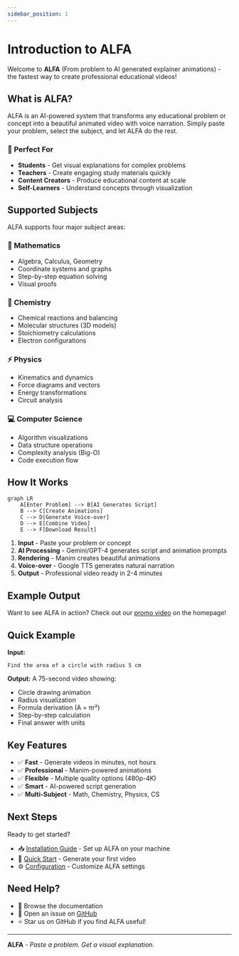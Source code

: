 ```yaml
---
sidebar_position: 1
---
```


# Introduction to ALFA

Welcome to **ALFA** (From problem to AI generated explainer animations) - the fastest way to create professional educational videos!

## What is ALFA?

ALFA is an AI-powered system that transforms any educational problem or concept into a beautiful animated video with voice narration. Simply paste your problem, select the subject, and let ALFA do the rest.

### 🎯 Perfect For

- **Students** - Get visual explanations for complex problems
- **Teachers** - Create engaging study materials quickly
- **Content Creators** - Produce educational content at scale
- **Self-Learners** - Understand concepts through visualization

## Supported Subjects

ALFA supports four major subject areas:

### 📐 Mathematics
- Algebra, Calculus, Geometry
- Coordinate systems and graphs
- Step-by-step equation solving
- Visual proofs

### 🧪 Chemistry
- Chemical reactions and balancing
- Molecular structures (3D models)
- Stoichiometry calculations
- Electron configurations

### ⚡ Physics
- Kinematics and dynamics
- Force diagrams and vectors
- Energy transformations
- Circuit analysis

### 💻 Computer Science
- Algorithm visualizations
- Data structure operations
- Complexity analysis (Big-O)
- Code execution flow

## How It Works

```mermaid
graph LR
    A[Enter Problem] --> B[AI Generates Script]
    B --> C[Create Animations]
    C --> D[Generate Voice-over]
    D --> E[Combine Video]
    E --> F[Download Result]
```

1. **Input** - Paste your problem or concept
2. **AI Processing** - Gemini/GPT-4 generates script and animation prompts
3. **Rendering** - Manim creates beautiful animations
4. **Voice-over** - Google TTS generates natural narration
5. **Output** - Professional video ready in 2-4 minutes

## Example Output

Want to see ALFA in action? Check out our [promo video](/) on the homepage!

## Quick Example

**Input:**
```
Find the area of a circle with radius 5 cm
```

**Output:**
A 75-second video showing:
- Circle drawing animation
- Radius visualization
- Formula derivation (A = πr²)
- Step-by-step calculation
- Final answer with units

## Key Features

- ✅ **Fast** - Generate videos in minutes, not hours
- ✅ **Professional** - Manim-powered animations
- ✅ **Flexible** - Multiple quality options (480p-4K)
- ✅ **Smart** - AI-powered script generation
- ✅ **Multi-Subject** - Math, Chemistry, Physics, CS

## Next Steps

Ready to get started?

- 📥 [Installation Guide](./installation) - Set up ALFA on your machine
- 🚀 [Quick Start](./quick-start) - Generate your first video
- ⚙️ [Configuration](./configuration) - Customize ALFA settings

## Need Help?

- 📖 Browse the documentation
- 💬 Open an issue on [GitHub](https://github.com/OZIOisgood/alfa)
- ⭐ Star us on GitHub if you find ALFA useful!

---

**ALFA** - *Paste a problem. Get a visual explanation.*

